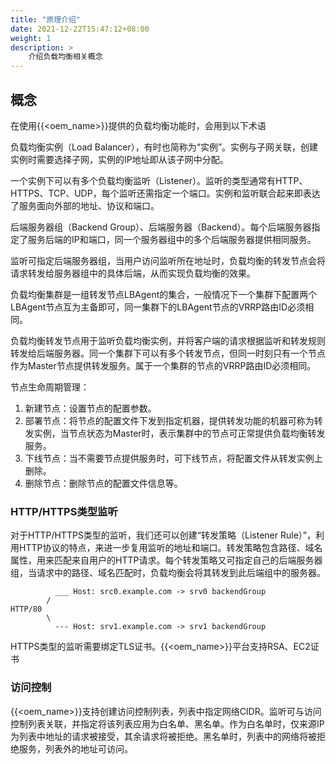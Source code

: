 ```yaml
---
title: "原理介绍"
date: 2021-12-22T15:47:12+08:00
weight: 1
description: >
    介绍负载均衡相关概念
---
```


## 概念

在使用{{<oem_name>}}提供的负载均衡功能时，会用到以下术语

负载均衡实例（Load Balancer），有时也简称为“实例”。实例与子网关联，创建实例时需要选择子网，实例的IP地址即从该子网中分配。

一个实例下可以有多个负载均衡监听（Listener）。监听的类型通常有HTTP、HTTPS、TCP、UDP，每个监听还需指定一个端口。实例和监听联合起来即表达了服务面向外部的地址、协议和端口。

后端服务器组（Backend Group）、后端服务器（Backend）。每个后端服务器指定了服务后端的IP和端口，同一个服务器组中的多个后端服务器提供相同服务。

监听可指定后端服务器组，当用户访问监听所在地址时，负载均衡的转发节点会将请求转发给服务器组中的具体后端，从而实现负载均衡的效果。

负载均衡集群是一组转发节点LBAgent的集合，一般情况下一个集群下配置两个LBAgent节点互为主备即可，同一集群下的LBAgent节点的VRRP路由ID必须相同。

负载均衡转发节点用于监听负载均衡实例，并将客户端的请求根据监听和转发规则转发给后端服务器。同一个集群下可以有多个转发节点，但同一时刻只有一个节点作为Master节点提供转发服务。属于一个集群的节点的VRRP路由ID必须相同。

节点生命周期管理：

1. 新建节点：设置节点的配置参数。
2. 部署节点：将节点的配置文件下发到指定机器，提供转发功能的机器可称为转发实例，当节点状态为Master时，表示集群中的节点可正常提供负载均衡转发服务。
3. 下线节点：当不需要节点提供服务时，可下线节点，将配置文件从转发实例上删除。
4. 删除节点：删除节点的配置文件信息等。

### HTTP/HTTPS类型监听

对于HTTP/HTTPS类型的监听，我们还可以创建“转发策略（Listener Rule）”，利用HTTP协议的特点，来进一步复用监听的地址和端口。转发策略包含路径、域名属性，用来匹配来自用户的HTTP请求。每个转发策略又可指定自己的后端服务器组，当请求中的路径、域名匹配时，负载均衡会将其转发到此后端组中的服务器。

	          ___ Host: src0.example.com -> srv0 backendGroup
	        /
	HTTP/80
	        \
	          --- Host: srv1.example.com -> srv1 backendGroup

HTTPS类型的监听需要绑定TLS证书。{{<oem_name>}}平台支持RSA、EC2证书

### 访问控制

{{<oem_name>}}支持创建访问控制列表，列表中指定网络CIDR。监听可与访问控制列表关联，并指定将该列表应用为白名单、黑名单。作为白名单时，仅来源IP为列表中地址的请求被接受，其余请求将被拒绝。黑名单时，列表中的网络将被拒绝服务，列表外的地址可访问。
